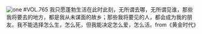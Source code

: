 ![one](http://image.wufazhuce.com/FputdHl0Uy_hTV_A5viRJeR24OSz)
#VOL.765
我只愿蓬勃生活在此时此刻，无所谓去哪，无所谓见谁，那些我将要去的地方，都是我从未谋面的故乡；那些我将要见的人，都会成为我的朋友。我不能选择怎么生，怎么死，但我能决定怎么爱，怎么活。from《黄金时代》
